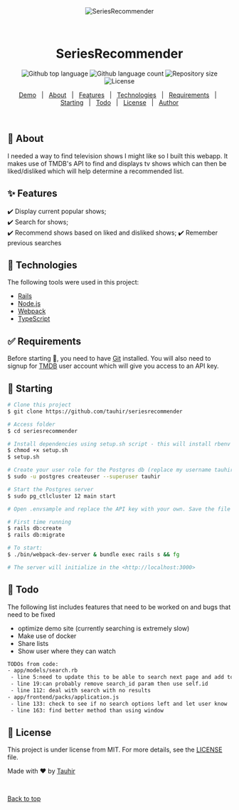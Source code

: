 <div align="center" id="top"> 
  <img src="./seriesrecommender.gif" alt="SeriesRecommender" />

  &#xa0;

  <!-- <a href="https://series-recommender.herokuapp.com">Demo</a> -->
</div>

<h1 align="center">SeriesRecommender</h1>

<p align="center">
  <img alt="Github top language" src="https://img.shields.io/github/languages/top/tauhir/seriesrecommender?color=56BEB8">

  <img alt="Github language count" src="https://img.shields.io/github/languages/count/tauhir/seriesrecommender?color=56BEB8">

  <img alt="Repository size" src="https://img.shields.io/github/repo-size/tauhir/seriesrecommender?color=56BEB8">

  <img alt="License" src="https://img.shields.io/github/license/tauhir/seriesrecommender?color=56BEB8">

  <!-- <img alt="Github issues" src="https://img.shields.io/github/issues/tauhir/seriesrecommender?color=56BEB8" /> -->

  <!-- <img alt="Github forks" src="https://img.shields.io/github/forks/tauhir/seriesrecommender?color=56BEB8" /> -->

  <!-- <img alt="Github stars" src="https://img.shields.io/github/stars/tauhir/seriesrecommender?color=56BEB8" /> -->
</p>

<!-- Status -->

<!-- <h4 align="center"> 
	🚧  SeriesRecommender 🚀 Under construction...  🚧
</h4> 

<hr> -->

<p align="center">
  <a href="https://series-recommender.herokuapp.com">Demo</a> &#xa0; | &#xa0; 
  <a href="#dart-about">About</a> &#xa0; | &#xa0; 
  <a href="#sparkles-features">Features</a> &#xa0; | &#xa0;
  <a href="#rocket-technologies">Technologies</a> &#xa0; | &#xa0;
  <a href="#white_check_mark-requirements">Requirements</a> &#xa0; | &#xa0;
  <a href="#checkered_flag-starting">Starting</a> &#xa0; | &#xa0;
  <a href="#dart-todo">Todo</a> &#xa0; | &#xa0;
  <a href="#memo-license">License</a> &#xa0; | &#xa0;
  <a href="https://github.com/tauhir" target="_blank">Author</a>
</p>

<br>

## :dart: About ##

I needed a way to find television shows I might like so I built this webapp. It makes use of TMDB's API to find and displays tv shows which can then be liked/disliked which will help determine a recommended list.

## :sparkles: Features ##

:heavy_check_mark: Display current popular shows;\
:heavy_check_mark: Search for shows;\
:heavy_check_mark: Recommend shows based on liked and disliked shows;
:heavy_check_mark: Remember previous searches

## :rocket: Technologies ##

The following tools were used in this project:

- [Rails](https://rubyonrails.org/)
- [Node.js](https://nodejs.org/en/)
- [Webpack](https://webpack.js.org/)
- [TypeScript](https://www.typescriptlang.org/)

## :white_check_mark: Requirements ##

Before starting :checkered_flag:, you need to have [Git](https://git-scm.com) installed. You will also need to signup for [TMDB](https://developers.themoviedb.org/3/getting-started/introduction) user account which will give you access to an API key.

## :checkered_flag: Starting ##

```bash
# Clone this project
$ git clone https://github.com/tauhir/seriesrecommender

# Access folder
$ cd seriesrecommender

# Install dependencies using setup.sh script - this will install rbenv to manage ruby versions, postgres and node
$ chmod +x setup.sh
$ setup.sh

# Create your user role for the Postgres db (replace my username tauhir with yours):
$ sudo -u postgres createuser --superuser tauhir

# Start the Postgres server
$ sudo pg_ctlcluster 12 main start

# Open .envsample and replace the API key with your own. Save the file as .env

# First time running
$ rails db:create
$ rails db:migrate

# To start:
$ ./bin/webpack-dev-server & bundle exec rails s && fg

# The server will initialize in the <http://localhost:3000>
```

## :dart: Todo ##

The following list includes features that need to be worked on and bugs that need to be fixed
 - optimize demo site (currently searching is extremely slow) 
 - Make use of docker
 - Share lists
 - Show user where they can watch 

 ```bash
 TODOs from code:
 - app/models/search.rb 
  - line 5:need to update this to be able to search next page and add to list. might need to add current page attrib?
  - line 19:can probably remove search_id param then use self.id 
  - line 112: deal with search with no results
- app/frontend/packs/application.js
  - line 133: check to see if no search options left and let user know
  - line 163: find better method than using window
```

## :memo: License ##

This project is under license from MIT. For more details, see the [LICENSE](LICENSE.md) file.


Made with :heart: by <a href="https://github.com/tauhir" target="_blank">Tauhir</a>

&#xa0;

<a href="#top">Back to top</a>
